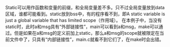 Static可以用作函数和变量的前缀，和全局变量差不多。只不过全局变量放到data区域，谁都可能看到。static放到bss中，有的程序看不到，即A static variable is just a global variable that has limited scope（作用域）。
在本例子中，当没有static时，此时a和msg具有“外部链接性”，main可以看到a和msg，make可以通过。但是如果在a和msg的定义前加上static，那么a和msg的scope就被限定在当前文件中了，只具有“内部链接性”，main.c就看不到它们了，在make时会出错。
